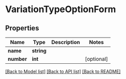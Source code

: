 # VariationTypeOptionForm

## Properties
Name | Type | Description | Notes
------------ | ------------- | ------------- | -------------
**name** | **string** |  | 
**number** | **int** |  | [optional] 

[[Back to Model list]](../README.md#documentation-for-models) [[Back to API list]](../README.md#documentation-for-api-endpoints) [[Back to README]](../README.md)


